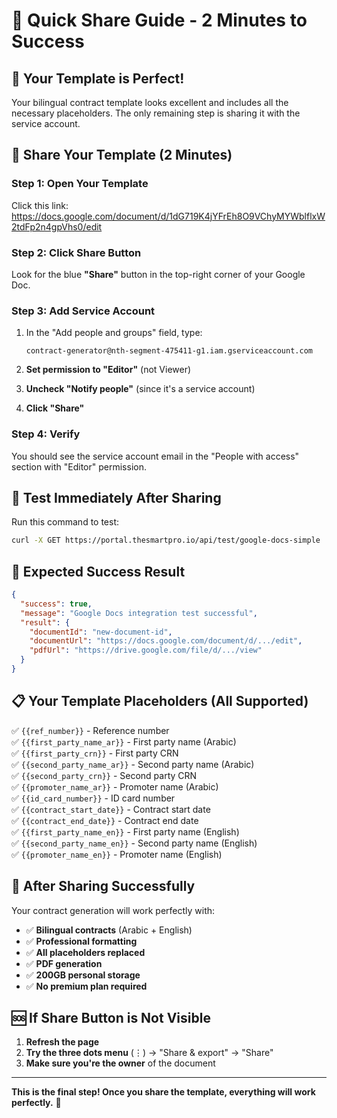 # 🚀 Quick Share Guide - 2 Minutes to Success

## 🎯 **Your Template is Perfect!**

Your bilingual contract template looks excellent and includes all the necessary placeholders. The only remaining step is sharing it with the service account.

## 🔗 **Share Your Template (2 Minutes)**

### **Step 1: Open Your Template**
Click this link: https://docs.google.com/document/d/1dG719K4jYFrEh8O9VChyMYWblflxW2tdFp2n4gpVhs0/edit

### **Step 2: Click Share Button**
Look for the blue **"Share"** button in the top-right corner of your Google Doc.

### **Step 3: Add Service Account**
1. In the "Add people and groups" field, type:
   ```
   contract-generator@nth-segment-475411-g1.iam.gserviceaccount.com
   ```

2. **Set permission to "Editor"** (not Viewer)

3. **Uncheck "Notify people"** (since it's a service account)

4. **Click "Share"**

### **Step 4: Verify**
You should see the service account email in the "People with access" section with "Editor" permission.

## 🧪 **Test Immediately After Sharing**

Run this command to test:

```bash
curl -X GET https://portal.thesmartpro.io/api/test/google-docs-simple
```

## 🎉 **Expected Success Result**

```json
{
  "success": true,
  "message": "Google Docs integration test successful",
  "result": {
    "documentId": "new-document-id",
    "documentUrl": "https://docs.google.com/document/d/.../edit",
    "pdfUrl": "https://drive.google.com/file/d/.../view"
  }
}
```

## 📋 **Your Template Placeholders (All Supported)**

✅ `{{ref_number}}` - Reference number  
✅ `{{first_party_name_ar}}` - First party name (Arabic)  
✅ `{{first_party_crn}}` - First party CRN  
✅ `{{second_party_name_ar}}` - Second party name (Arabic)  
✅ `{{second_party_crn}}` - Second party CRN  
✅ `{{promoter_name_ar}}` - Promoter name (Arabic)  
✅ `{{id_card_number}}` - ID card number  
✅ `{{contract_start_date}}` - Contract start date  
✅ `{{contract_end_date}}` - Contract end date  
✅ `{{first_party_name_en}}` - First party name (English)  
✅ `{{second_party_name_en}}` - Second party name (English)  
✅ `{{promoter_name_en}}` - Promoter name (English)  

## 🚀 **After Sharing Successfully**

Your contract generation will work perfectly with:
- ✅ **Bilingual contracts** (Arabic + English)
- ✅ **Professional formatting**
- ✅ **All placeholders replaced**
- ✅ **PDF generation**
- ✅ **200GB personal storage**
- ✅ **No premium plan required**

## 🆘 **If Share Button is Not Visible**

1. **Refresh the page**
2. **Try the three dots menu** (⋮) → "Share & export" → "Share"
3. **Make sure you're the owner** of the document

---

**This is the final step! Once you share the template, everything will work perfectly.** 🎯
